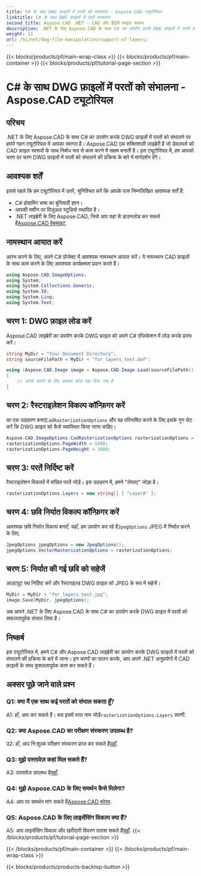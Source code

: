 ```yaml
---
title: C# के साथ DWG फ़ाइलों में परतों को संभालना - Aspose.CAD ट्यूटोरियल
linktitle: C# के साथ DWG फ़ाइलों में परतें संभालना
second_title: Aspose.CAD .NET - CAD और BIM फ़ाइल स्वरूप
description: .NET के लिए Aspose.CAD के साथ C# का उपयोग करके DWG फ़ाइलों में परतों को संभालने का तरीका जानें। कुशल सीएडी फ़ाइल हेरफेर के लिए चरण-दर-चरण मार्गदर्शिका।
weight: 11
url: /hi/net/dwg-file-manipulation/support-of-layers/
---
```


{{< blocks/products/pf/main-wrap-class >}}
{{< blocks/products/pf/main-container >}}
{{< blocks/products/pf/tutorial-page-section >}}

# C# के साथ DWG फ़ाइलों में परतों को संभालना - Aspose.CAD ट्यूटोरियल

## परिचय

.NET के लिए Aspose.CAD के साथ C# का उपयोग करके DWG फ़ाइलों में परतों को संभालने पर हमारे गहन ट्यूटोरियल में आपका स्वागत है। Aspose.CAD एक शक्तिशाली लाइब्रेरी है जो डेवलपर्स को CAD फ़ाइल स्वरूपों के साथ निर्बाध रूप से काम करने में सक्षम बनाती है। इस ट्यूटोरियल में, हम आपको चरण दर चरण DWG फ़ाइलों में परतों को संभालने की प्रक्रिया के बारे में मार्गदर्शन देंगे।

## आवश्यक शर्तें

इससे पहले कि हम ट्यूटोरियल में उतरें, सुनिश्चित करें कि आपके पास निम्नलिखित आवश्यक शर्तें हैं:

- C# प्रोग्रामिंग भाषा का बुनियादी ज्ञान।
- आपकी मशीन पर विज़ुअल स्टूडियो स्थापित है।
-  .NET लाइब्रेरी के लिए Aspose.CAD, जिसे आप यहां से डाउनलोड कर सकते हैं[Aspose.CAD वेबसाइट](https://releases.aspose.com/cad/net/).

## नामस्थान आयात करें

आरंभ करने के लिए, अपने C# प्रोजेक्ट में आवश्यक नामस्थान आयात करें। ये नामस्थान CAD फ़ाइलों के साथ काम करने के लिए आवश्यक कार्यक्षमता प्रदान करते हैं।

```csharp
using Aspose.CAD.ImageOptions;
using System;
using System.Collections.Generic;
using System.IO;
using System.Linq;
using System.Text;
```

## चरण 1: DWG फ़ाइल लोड करें

Aspose.CAD लाइब्रेरी का उपयोग करके DWG फ़ाइल को अपने C# एप्लिकेशन में लोड करके प्रारंभ करें।

```csharp
string MyDir = "Your Document Directory";
string sourceFilePath = MyDir + "for_layers_test.dwf";

using (Aspose.CAD.Image image = Aspose.CAD.Image.Load(sourceFilePath))
{
    // अगले चरणों के लिए आपका कोड यहां दिया गया है
}
```

## चरण 2: रैस्टराइज़ेशन विकल्प कॉन्फ़िगर करें

 का एक उदाहरण बनाएं`CadRasterizationOptions` और यह परिभाषित करने के लिए इसके गुण सेट करें कि DWG फ़ाइल को कैसे व्यवस्थित किया जाना चाहिए।

```csharp
Aspose.CAD.ImageOptions.CadRasterizationOptions rasterizationOptions = new Aspose.CAD.ImageOptions.CadRasterizationOptions();
rasterizationOptions.PageWidth = 1600;
rasterizationOptions.PageHeight = 1600;
```

## चरण 3: परतें निर्दिष्ट करें

रैस्टराइज़ेशन विकल्पों में वांछित परतें जोड़ें। इस उदाहरण में, हमने "लेयरए" जोड़ा है।

```csharp
rasterizationOptions.Layers = new string[] { "LayerA" };
```

## चरण 4: छवि निर्यात विकल्प कॉन्फ़िगर करें

 आवश्यक छवि निर्यात विकल्प बनाएँ. यहाँ, हम उपयोग कर रहे हैं`JpegOptions` JPEG में निर्यात करने के लिए.

```csharp
JpegOptions jpegOptions = new JpegOptions();
jpegOptions.VectorRasterizationOptions = rasterizationOptions;
```

## चरण 5: निर्यात की गई छवि को सहेजें

आउटपुट पथ निर्दिष्ट करें और रैस्टराइज़्ड DWG फ़ाइल को JPEG के रूप में सहेजें।

```csharp
MyDir = MyDir + "for_layers_test.jpg";
image.Save(MyDir, jpegOptions);
```

अब आपने .NET के लिए Aspose.CAD के साथ C# का उपयोग करके DWG फ़ाइल में परतों को सफलतापूर्वक संभाल लिया है।

## निष्कर्ष

इस ट्यूटोरियल में, हमने C# और Aspose.CAD लाइब्रेरी का उपयोग करके DWG फ़ाइलों में परतों को संभालने की प्रक्रिया के बारे में जाना। इन चरणों का पालन करके, आप अपने .NET अनुप्रयोगों में CAD फ़ाइलों के साथ कुशलतापूर्वक काम कर सकते हैं।

## अक्सर पूछे जाने वाले प्रश्न

### Q1: क्या मैं एक साथ कई परतों को संभाल सकता हूँ?

 A1: हाँ, आप कर सकते हैं। बस इसमें परत नाम जोड़ें`rasterizationOptions.Layers` सरणी.

### Q2: क्या Aspose.CAD का परीक्षण संस्करण उपलब्ध है?

 उ2: हाँ, आप नि:शुल्क परीक्षण संस्करण प्राप्त कर सकते हैं[यहाँ](https://releases.aspose.com/).

### Q3: मुझे दस्तावेज़ कहां मिल सकते हैं?

 A3: दस्तावेज़ उपलब्ध है[यहाँ](https://reference.aspose.com/cad/net/).

### Q4: मुझे Aspose.CAD के लिए समर्थन कैसे मिलेगा?

 A4: आप पर समर्थन मांग सकते हैं[Aspose.CAD फोरम](https://forum.aspose.com/c/cad/19).

### Q5: Aspose.CAD के लिए लाइसेंसिंग विकल्प क्या हैं?

 A5: आप लाइसेंसिंग विकल्प और खरीदारी विवरण तलाश सकते हैं[यहाँ](https://purchase.aspose.com/buy).
{{< /blocks/products/pf/tutorial-page-section >}}

{{< /blocks/products/pf/main-container >}}
{{< /blocks/products/pf/main-wrap-class >}}

{{< blocks/products/products-backtop-button >}}

